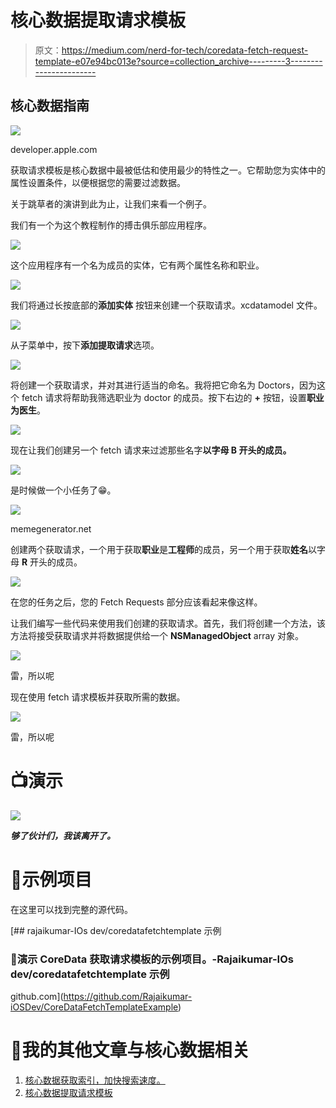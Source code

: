 # 核心数据提取请求模板

> 原文：<https://medium.com/nerd-for-tech/coredata-fetch-request-template-e07e94bc013e?source=collection_archive---------3----------------------->

## 核心数据指南

![](img/935f8f82ebe1c85ee72494ca8f2807e2.png)

developer.apple.com

获取请求模板是核心数据中最被低估和使用最少的特性之一。它帮助您为实体中的属性设置条件，以便根据您的需要过滤数据。

关于跳草者的演讲到此为止，让我们来看一个例子。

我们有一个为这个教程制作的搏击俱乐部应用程序。

![](img/17b05c398e38c6acb6e851a99d290087.png)

这个应用程序有一个名为成员的实体，它有两个属性名称和职业。

![](img/9dd4bbeab8ba6aecd51ce888ea041a3e.png)

我们将通过长按底部的**添加实体** 按钮来创建一个获取请求。xcdatamodel 文件。

![](img/0b3297a76d46893d3c301bcdee6f5319.png)

从子菜单中，按下**添加提取请求**选项。

![](img/4d34464cfa6084cbeb190e410d55d50d.png)

将创建一个获取请求，并对其进行适当的命名。我将把它命名为 Doctors，因为这个 fetch 请求将帮助我筛选职业为 doctor 的成员。按下右边的 **+** 按钮，设置**职业为医生**。

![](img/21d7e335ed129fb62bd83108cc126d45.png)

现在让我们创建另一个 fetch 请求来过滤那些名字**以字母 **B** 开头的成员。**

![](img/016ea134469f70b05dbb438354934c51.png)

是时候做一个小任务了😁。

![](img/e733ce8c244594bc0c1c845050708d92.png)

memegenerator.net

创建两个获取请求，一个用于获取**职业**是**工程师**的成员，另一个用于获取**姓名**以字母 **R** 开头的成员。

![](img/5130e9c9e186066144572d5baf89a28a.png)

在您的任务之后，您的 Fetch Requests 部分应该看起来像这样。

让我们编写一些代码来使用我们创建的获取请求。首先，我们将创建一个方法，该方法将接受获取请求并将数据提供给一个 **NSManagedObject** array 对象。

![](img/be3be874b109a2c917f051d9976a2078.png)

雷，所以呢

现在使用 fetch 请求模板并获取所需的数据。

![](img/8259aa405cb1cedf6a1218dbbea0ace8.png)

雷，所以呢

# 📺演示

![](img/d746cc354e9eb544060e402343154510.png)

***够了伙计们，我该离开了。***

# 📂示例项目

在这里可以找到完整的源代码。

[](https://github.com/Rajaikumar-iOSDev/CoreDataFetchTemplateExample) [## rajaikumar-IOs dev/coredatafetchtemplate 示例

### 💾演示 CoreData 获取请求模板的示例项目。-Rajaikumar-IOs dev/coredatafetchtemplate 示例

github.com](https://github.com/Rajaikumar-iOSDev/CoreDataFetchTemplateExample) 

# 📰我的其他文章与核心数据相关

1.  [核心数据获取索引，加快搜索速度。](/nerd-for-tech/core-data-fetch-index-for-faster-searches-c3e66a417703)
2.  [核心数据提取请求模板](/nerd-for-tech/coredata-fetch-request-template-e07e94bc013e)
